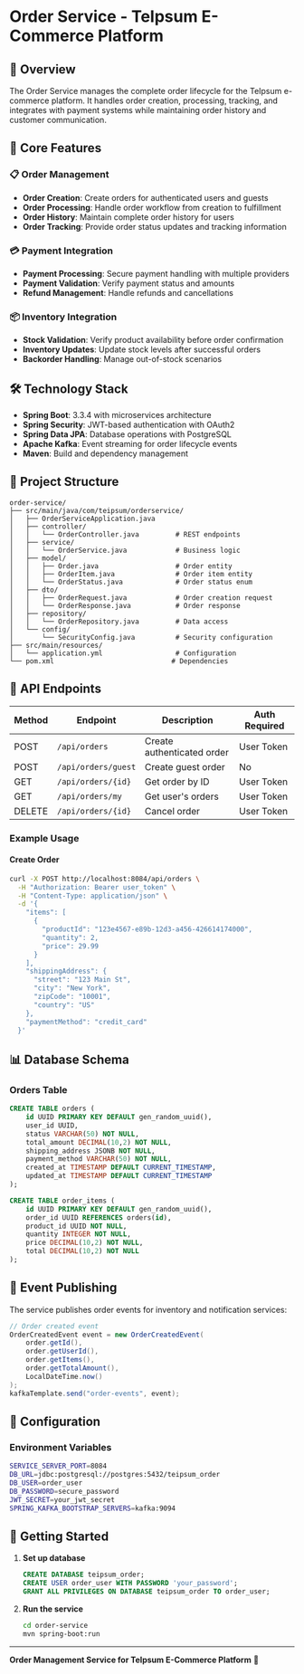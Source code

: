 # Order Service - TeIpsum E-Commerce Platform

## 🛒 Overview

The Order Service manages the complete order lifecycle for the TeIpsum e-commerce platform. It handles order creation, processing, tracking, and integrates with payment systems while maintaining order history and customer communication.

## 🎯 Core Features

### 📋 Order Management
- **Order Creation**: Create orders for authenticated users and guests
- **Order Processing**: Handle order workflow from creation to fulfillment
- **Order History**: Maintain complete order history for users
- **Order Tracking**: Provide order status updates and tracking information

### 💳 Payment Integration
- **Payment Processing**: Secure payment handling with multiple providers
- **Payment Validation**: Verify payment status and amounts
- **Refund Management**: Handle refunds and cancellations

### 📦 Inventory Integration
- **Stock Validation**: Verify product availability before order confirmation
- **Inventory Updates**: Update stock levels after successful orders
- **Backorder Handling**: Manage out-of-stock scenarios

## 🛠️ Technology Stack

- **Spring Boot**: 3.3.4 with microservices architecture
- **Spring Security**: JWT-based authentication with OAuth2
- **Spring Data JPA**: Database operations with PostgreSQL
- **Apache Kafka**: Event streaming for order lifecycle events
- **Maven**: Build and dependency management

## 📁 Project Structure

```
order-service/
├── src/main/java/com/teipsum/orderservice/
│   ├── OrderServiceApplication.java
│   ├── controller/
│   │   └── OrderController.java         # REST endpoints
│   ├── service/
│   │   └── OrderService.java            # Business logic
│   ├── model/
│   │   ├── Order.java                   # Order entity
│   │   ├── OrderItem.java               # Order item entity
│   │   └── OrderStatus.java             # Order status enum
│   ├── dto/
│   │   ├── OrderRequest.java            # Order creation request
│   │   └── OrderResponse.java           # Order response
│   ├── repository/
│   │   └── OrderRepository.java         # Data access
│   └── config/
│       └── SecurityConfig.java          # Security configuration
├── src/main/resources/
│   └── application.yml                  # Configuration
└── pom.xml                             # Dependencies
```

## 🚀 API Endpoints

| Method | Endpoint | Description | Auth Required |
|--------|----------|-------------|---------------|
| POST | `/api/orders` | Create authenticated order | User Token |
| POST | `/api/orders/guest` | Create guest order | No |
| GET | `/api/orders/{id}` | Get order by ID | User Token |
| GET | `/api/orders/my` | Get user's orders | User Token |
| DELETE | `/api/orders/{id}` | Cancel order | User Token |

### Example Usage

#### Create Order
```bash
curl -X POST http://localhost:8084/api/orders \
  -H "Authorization: Bearer user_token" \
  -H "Content-Type: application/json" \
  -d '{
    "items": [
      {
        "productId": "123e4567-e89b-12d3-a456-426614174000",
        "quantity": 2,
        "price": 29.99
      }
    ],
    "shippingAddress": {
      "street": "123 Main St",
      "city": "New York",
      "zipCode": "10001",
      "country": "US"
    },
    "paymentMethod": "credit_card"
  }'
```

## 📊 Database Schema

### Orders Table
```sql
CREATE TABLE orders (
    id UUID PRIMARY KEY DEFAULT gen_random_uuid(),
    user_id UUID,
    status VARCHAR(50) NOT NULL,
    total_amount DECIMAL(10,2) NOT NULL,
    shipping_address JSONB NOT NULL,
    payment_method VARCHAR(50) NOT NULL,
    created_at TIMESTAMP DEFAULT CURRENT_TIMESTAMP,
    updated_at TIMESTAMP DEFAULT CURRENT_TIMESTAMP
);

CREATE TABLE order_items (
    id UUID PRIMARY KEY DEFAULT gen_random_uuid(),
    order_id UUID REFERENCES orders(id),
    product_id UUID NOT NULL,
    quantity INTEGER NOT NULL,
    price DECIMAL(10,2) NOT NULL,
    total DECIMAL(10,2) NOT NULL
);
```

## 📡 Event Publishing

The service publishes order events for inventory and notification services:

```java
// Order created event
OrderCreatedEvent event = new OrderCreatedEvent(
    order.getId(),
    order.getUserId(),
    order.getItems(),
    order.getTotalAmount(),
    LocalDateTime.now()
);
kafkaTemplate.send("order-events", event);
```

## 🔧 Configuration

### Environment Variables
```bash
SERVICE_SERVER_PORT=8084
DB_URL=jdbc:postgresql://postgres:5432/teipsum_order
DB_USER=order_user
DB_PASSWORD=secure_password
JWT_SECRET=your_jwt_secret
SPRING_KAFKA_BOOTSTRAP_SERVERS=kafka:9094
```

## 🚀 Getting Started

1. **Set up database**
   ```sql
   CREATE DATABASE teipsum_order;
   CREATE USER order_user WITH PASSWORD 'your_password';
   GRANT ALL PRIVILEGES ON DATABASE teipsum_order TO order_user;
   ```

2. **Run the service**
   ```bash
   cd order-service
   mvn spring-boot:run
   ```

---

**Order Management Service for TeIpsum E-Commerce Platform** 🛒
